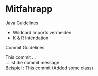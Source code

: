 # Mitfahrapp

Java Guidelines

- Wildcard Imports vermeiden
- K & R Intendation

Commit Guidelines

This commit ...  
... ist die commit message  
Beispiel : This commit (Added some class)  
